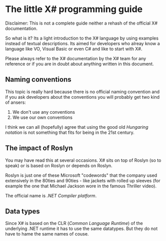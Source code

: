 ﻿# The little X# programming guide

Disclaimer: This is not a complete guide neither a rehash of the official X# documentation.

So what is it? Its a light introduction to the X# language by using examples instead of textual descriptions. Its aimed for developers who alreay know a language like VO, Visual Basic or even C# and like to start with X#.

Please always refer to the X# documentation by the X# team for any reference or if you are in doubt about anything written in this document.

## Naming conventions

This topic is really hard because there is no official naming convention and if you ask developers about the conventions you will probably get two kind of ansers:

1. We don't use any conventions
2. We use our own conventions

I think we can all (hopefully) agree that using the good old _Hungaring notation_ is not something that fits for being in the 21st century.

## The impact of Roslyn

You may have read this at several occasions. X# sits on top of Roslyn (so to speak) or is based on Roslyn or depends on Roslyn.

Roslyn is just one of these Microsoft "codewords" that the company used extensively in the 80ties and 90ties - like jackets with rolled up sleeves (for example the one that Michael Jackson wore in the famous Thriller video).

The official name is *.NET Compiler platform*.


## Data types

Since X# is based on the CLR (_Common Language Runtime_) of the underlying .NET runtime it has to use the same datatypes. But they do not have to hame the same names of couse.

